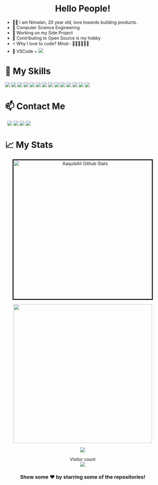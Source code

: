 <h1 align="center">
  Hello People!
</h1>

- 🐱‍💻 I am Nimalan, 20 year old, love towards building products.
- 📖 Computer Science Engineering
- 🚀 Working on my Side Project
- 🌴 Contributing to Open Source is my hobby
- ⚡ Why I love to code? Mind:- 🤔🙄🚶‍♂️👨‍💻
- 💓 VSCode + ![](https://img.shields.io/badge/Spotify-1ED760?&style=for-the-badge&logo=spotify&logoColor=white)

# 🚀 My Skills

![](https://img.shields.io/badge/HTML5-E34F26?style=for-the-badge&logo=html5&logoColor=white)
![](https://img.shields.io/badge/CSS3-1572B6?style=for-the-badge&logo=css3&logoColor=white)
![](https://img.shields.io/badge/JavaScript-F7DF1E?style=for-the-badge&logo=javascript&logoColor=black)
![](https://img.shields.io/badge/Markdown-000000?style=for-the-badge&logo=markdown&logoColor=white)
![](https://img.shields.io/badge/React-20232A?style=for-the-badge&logo=react&logoColor=61DAFB)
![](https://img.shields.io/badge/Node.js-43853D?style=for-the-badge&logo=node.js&logoColor=white)
![](https://img.shields.io/badge/Express.js-404D59?style=for-the-badge)
![](https://img.shields.io/badge/Tailwind_CSS-38B2AC?style=for-the-badge&logo=tailwind-css&logoColor=white)
![](https://img.shields.io/badge/Bootstrap-563D7C?style=for-the-badge&logo=bootstrap&logoColor=white)
![](https://img.shields.io/badge/Material--UI-0081CB?style=for-the-badge&logo=material-ui&logoColor=white)
![](https://img.shields.io/badge/Netlify-00C7B7?style=for-the-badge&logo=netlify&logoColor=white)
![](https://img.shields.io/badge/MongoDB-4EA94B?style=for-the-badge&logo=mongodb&logoColor=white)
![](https://img.shields.io/badge/figma-0AC97F?style=for-the-badge&logo=figma&logoColor=white)
![](https://img.shields.io/badge/Hashnode-2962FF?style=for-the-badge&logo=hashnode&logoColor=white)

<!--   [<img src="https://img.shields.io/badge/github-%23333.svg?&style=for-the-badge&logo=github&logoColor=white" />](https://www.github.com/irsayvid)  -->

# 📫 Contact Me

<code> [<img src ="https://img.shields.io/badge/instagram-%23E1306C.svg?&style=for-the-badge&logo=instagram&logoColor=white">](https://www.instagram.com/_nimalan_/)</code>
<code>[<img src="https://img.shields.io/badge/linkedin-%230077b5.svg?&style=for-the-badge&logo=linkedin&logoColor=white" />](https://www.linkedin.com/in/nimalan-sivakumar-743507203/)</code>
<code>[<img src ="https://img.shields.io/badge/twitter-%231DA1F2.svg?&style=for-the-badge&logo=twitter&logoColor=white">](https://twitter.com/nimalancodes)</code>
<code>[<img src ="https://img.shields.io/badge/Hashnode-2962FF?style=for-the-badge&logo=hashnode&logoColor=white">](https://nimalan.hashnode.dev/)</code>

# 📈 My Stats

<p align='center'><img width="450px" style="border-style:solid" src="https://github-readme-streak-stats.herokuapp.com/?user=nimalansivakumar&theme=blue-green" alt="AaquibAli Github Stats" />
  </p> 
   <p align='center'>
  <img width="450px" src="https://github-readme-stats.vercel.app/api?username=nimalansivakumar
&theme=blue-green"/>
</p>
  <p align='center'>
  <img src = "https://github-readme-stats.vercel.app/api/top-langs/?username=nimalansivakumar&theme=blue-green"></p>

<p align="center"> 
  Visitor count<br>
  <img src="https://profile-counter.glitch.me/nimalansivakumar/count.svg" />
</p>
 <div align="center">
 
 ### Show some ❤️ by starring some of the repositories!

</div>
